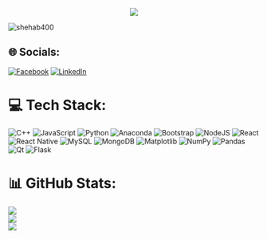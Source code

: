 <div align='center'>
  
![](https://capsule-render.vercel.app/api?type=waving&height=200&text=Hello,%20I'm%20Shehab!&fontAlign=50&fontAlignY=50&color=0:FF0000,100:000000&fontColor=FFA500&animation=fadeIn&desc=Biomedical%20Data%20Engineer&descAlignY=75&descAlign=60&descSize=20&descColor=ffffff&radius=50)
  </div>

<p align="left"> <img src="https://komarev.com/ghpvc/?username=shehab400&label=Profile%20views&color=0e75b6&style=flat" alt="shehab400" /> </p>

## 🌐 Socials:
[![Facebook](https://img.shields.io/badge/Facebook-%231877F2.svg?logo=Facebook&logoColor=white)](https://facebook.com/shehap.tarek.37) [![LinkedIn](https://img.shields.io/badge/LinkedIn-%230077B5.svg?logo=linkedin&logoColor=white)](https://linkedin.com/in/shehap-elhadary-682373251) 

# 💻 Tech Stack:
![C++](https://img.shields.io/badge/c++-%2300599C.svg?style=for-the-badge&logo=c%2B%2B&logoColor=white) 
![JavaScript](https://img.shields.io/badge/javascript-%23323330.svg?style=for-the-badge&logo=javascript&logoColor=%23F7DF1E) 
![Python](https://img.shields.io/badge/python-3670A0?style=for-the-badge&logo=python&logoColor=ffdd54) 
![Anaconda](https://img.shields.io/badge/Anaconda-%2344A833.svg?style=for-the-badge&logo=anaconda&logoColor=white) 
![Bootstrap](https://img.shields.io/badge/bootstrap-%238511FA.svg?style=for-the-badge&logo=bootstrap&logoColor=white)
![NodeJS](https://img.shields.io/badge/node.js-6DA55F?style=for-the-badge&logo=node.js&logoColor=white) 
![React](https://img.shields.io/badge/react-%2320232a.svg?style=for-the-badge&logo=react&logoColor=%2361DAFB) 
![React Native](https://img.shields.io/badge/react_native-%2320232a.svg?style=for-the-badge&logo=react&logoColor=%2361DAFB) 
![MySQL](https://img.shields.io/badge/mysql-%2300000f.svg?style=for-the-badge&logo=mysql&logoColor=white) 
![MongoDB](https://img.shields.io/badge/MongoDB-%234ea94b.svg?style=for-the-badge&logo=mongodb&logoColor=white) 
![Matplotlib](https://img.shields.io/badge/Matplotlib-%23ffffff.svg?style=for-the-badge&logo=Matplotlib&logoColor=black) 
![NumPy](https://img.shields.io/badge/numpy-%23013243.svg?style=for-the-badge&logo=numpy&logoColor=white)
![Pandas](https://img.shields.io/badge/pandas-%23150458.svg?style=for-the-badge&logo=pandas&logoColor=white) 
![Qt](https://img.shields.io/badge/Qt-%23217346.svg?style=for-the-badge&logo=Qt&logoColor=white) 
![Flask](https://img.shields.io/badge/flask-%23000.svg?style=for-the-badge&logo=flask&logoColor=white)


 # 📊 GitHub Stats:
![](https://github-readme-stats.vercel.app/api?username=shehab400&theme=great-gatsby&hide_border=false&include_all_commits=true&count_private=true&rank_icon=github)<br/>
![](https://github-readme-streak-stats.herokuapp.com/?user=shehab400&theme=great-gatsby&hide_border=false)<br/>
![](https://github-readme-stats.vercel.app/api/top-langs/?username=shehab400&theme=great-gatsby&hide_border=false&include_all_commits=true&count_private=true&layout=compact)
